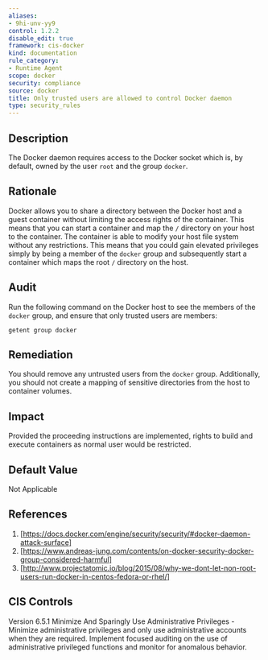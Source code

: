 ```yaml
---
aliases:
- 9hi-unv-yy9
control: 1.2.2
disable_edit: true
framework: cis-docker
kind: documentation
rule_category:
- Runtime Agent
scope: docker
security: compliance
source: docker
title: Only trusted users are allowed to control Docker daemon
type: security_rules
---
```


## Description

The Docker daemon requires access to the Docker socket which is, by default, owned by the user `root` and the group `docker`.

## Rationale

Docker allows you to share a directory between the Docker host and a guest container without limiting the access rights of the container. This means that you can start a container and map the `/` directory on your host to the container. The container is able to modify your host file system without any restrictions. This means that you could gain elevated privileges simply by being a member of the `docker` group and subsequently start a container which maps the root `/` directory on the host.


## Audit

Run the following command on the Docker host to see the members of the `docker` group, and ensure that only trusted users are members:

```
getent group docker
```

## Remediation

You should remove any untrusted users from the `docker` group. Additionally, you should not create a mapping of sensitive directories from the host to container volumes.

## Impact

Provided the proceeding instructions are implemented, rights to build and execute containers as normal user would be restricted.

## Default Value

Not Applicable

## References

1. [https://docs.docker.com/engine/security/security/#docker-daemon-attack-surface]
2. [https://www.andreas-jung.com/contents/on-docker-security-docker-group-considered-harmful]
3. [http://www.projectatomic.io/blog/2015/08/why-we-dont-let-non-root-users-run-docker-in-centos-fedora-or-rhel/]

## CIS Controls

Version 6.5.1 Minimize And Sparingly Use Administrative Privileges - Minimize administrative privileges and only use administrative accounts when they are required. Implement focused auditing on the use of administrative privileged functions and monitor for anomalous behavior.                

[1]: https://docs.docker.com/engine/security/security/#docker-daemon-attack-surface 
[2]: https://www.andreas-jung.com/contents/on-docker-security-docker-group-considered-harmful 
[3]: http://www.projectatomic.io/blog/2015/08/why-we-dont-let-non-root-users-run-docker-in-centos-fedora-or-rhel/
